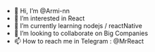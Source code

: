 - 👋 Hi, I’m @Armi-nn             
- 👀 I’m interested in React                             
- 🌱 I’m currently learning nodejs / reactNative                                       
- 💞️ I’m looking to collaborate on Big Companies                                        
- 📫 How to reach me in Telegram : @MrReact                               
<!--- 
Armi-nn/Armi-nn is a ✨ special ✨ repository because its `README.md` (this file) appears on your GitHub profile.
You can click the Preview link to take a look at your changes.
--->
